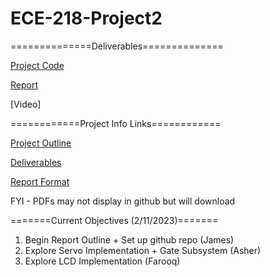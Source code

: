 # ECE-218-Project2

==============Deliverables==============

[Project Code](Project_Code)

[Report](Project_2_Report.pdf)

[Video]


============Project Info Links============

[Project Outline](Project_Information/Project-2-Outline.pdf)

[Deliverables](Project_Information/Project-2-Deliverables.pdf)

[Report Format](Project_Information/Project-2-Report-Format.pdf)

FYI - PDFs may not display in github but will download


=======Current Objectives (2/11/2023)=======

1. Begin Report Outline + Set up github repo (James)
2. Explore Servo Implementation + Gate Subsystem (Asher)
3. Explore LCD Implementation (Farooq)



